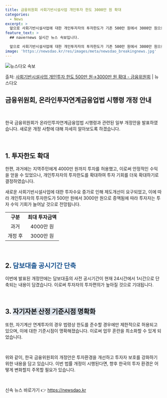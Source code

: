 ```yaml
---
title: 금융위원회 사회기반시설사업 개인투자 한도 3000만 원 확대
categories:
  - News
excerpt: >
  앞으로 사회기반시설사업에 대한 개인투자자의 투자한도가 기존 500만 원에서 3000만 원으로 늘어난다. 또 …
feature_text: >
  ## navernews 실시간 뉴스 속보입니다.

  앞으로 사회기반시설사업에 대한 개인투자자의 투자한도가 기존 500만 원에서 3000만 원으로 늘어난다. 또 …
image: 'https://newsdao.kr/res/images/meta/newsdao_breakingnews.jpg'
---
```


![뉴스다오 속보](https://newsdao.kr/res/images/meta/newsdao_breakingnews.jpg)

<p>출처: <a href="https://newsdao.kr/3624" rel="dofollow">사회기반시설사업 개인투자 한도 500만 원→3000만 원 확대 - 금융위원회</a> | 뉴스다오</p>

<h2 data-ke-size="size26">금융위원회, 온라인투자연계금융업법 시행령 개정 안내</h2>
<p data-ke-size="size16">&nbsp;</p>
한국 금융위원회가 온라인투자연계금융업법 시행령과 관련된 일부 개정안을 발표하였습니다. 새로운 개정 사항에 대해 자세히 알아보도록 하겠습니다. 
<p data-ke-size="size16">&nbsp;</p>

<h2 data-ke-size="size24">1. <b>투자한도 확대</b></h2>
한편, 과거에는 지역주민에게 4000만 원까지 투자를 허용했고, 이로써 안정적인 수익을 얻을 수 있었으나, 개인투자자의 투자한도를 확대하여 투자 기회를 더욱 확대하기로 결정하였습니다. 
<p data-ke-size="size16">새로운 사회기반시설사업에 대한 투자수요 증가로 인해 제도개선이 요구되었고, 이에 따라 개인투자자의 투자한도가 500만 원에서 3000만 원으로 증액됨에 따라 투자자는 투자 수익 기회가 늘어날 것으로 전망됩니다.</p>
<table>
	<tr>
		<td style="text-align: center; height: 17px;"><b>구분</b></td>
		<td style="text-align: center; height: 17px;"><b>최대 투자금액</b></td>
	</tr>
	<tr>
		<td style="text-align: center; height: 17px;">과거</td>
		<td style="text-align: center; height: 17px;">4000만 원</td>
	</tr>
	<tr>
		<td style="text-align: center; height: 17px;">개정 후</td>
		<td style="text-align: center; height: 17px;">3000만 원</td>
	</tr>
</table>
<p data-ke-size="size16">&nbsp;</p>

<h2 data-ke-size="size24">2. <span style="color: #1a5490;">담보대출 공시기간 단축</span></h2>
이번에 발표된 개정안에는 담보대출의 사전 공시기간이 현재 24시간에서 1시간으로 단축되는 내용이 담겼습니다. 이로써 투자자의 투자편의가 높아질 것으로 기대됩니다.
<p data-ke-size="size16">&nbsp;</p>

<h2 data-ke-size="size24">3. <span style="background-color: #21538527;">자기자본 산정 기준시점 명확화</span></h2>
또한, 자기계산 연계투자의 경우 법령상 한도를 준수할 경우에만 제한적으로 허용되고 있으며, 이에 대한 기준시점이 명확해졌습니다. 이로써 업무 혼란을 최소화할 수 있게 되었습니다.
<p data-ke-size="size16">&nbsp;</p>
위와 같이, 한국 금융위원회의 개정안은 투자환경을 개선하고 투자자 보호를 강화하기 위한 내용을 담고 있습니다. 이번 법률 개정이 시행된다면, 향후 한국의 투자 환경은 어떻게 변화할지 주목할 필요가 있습니다.
<p data-ke-size="size16">&nbsp;</p> 

신속 뉴스 바로가기 👉 <a href="https://newsdao.kr" rel="dofollow">https://newsdao.kr</a>



